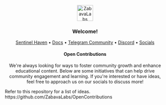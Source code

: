<p align="center">
  <img src="https://github.com/ZabavaLabs/.github/assets/32418600/9b8727f6-2a7b-45c8-b787-e25175f0dec5" height="50" alt="ZabavaLabs Logo">
</p>

<h3 align="center">Welcome!</h3>

<p align="center">
  <a href="http://sentinelhaven.xyz/">Sentinel Haven</a> •
  <a href="https://docs.sentinelhaven.xyz/">Docs</a> •
  <a href="https://t.me/ZabavaCommunity">Telegram Community</a> •
  <a href="https://discord.com/invite/whBfsdGUE4">Discord</a> •
  <a href="https://linktr.ee/zabavalabs">Socials</a>
</p>

<h4 align="center">Open Contributions</h4>
<p align="center">
  We're always looking for ways to foster community growth and enhance educational content. Below are some initiatives that can help drive community engagement and learning. If you're interested or have ideas, feel free to approach us on our socials to discuss more!
</p>

<p>
Refer to this repository for a list of ideas. https://github.com/ZabavaLabs/OpenContributions
</p>
